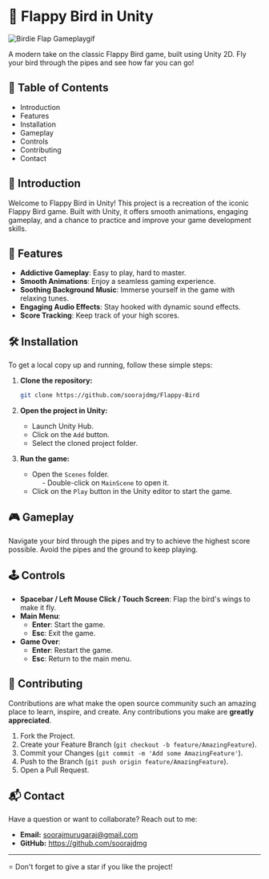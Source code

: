 # 🐤 Flappy Bird in Unity

 
 ![Birdie Flap Gameplaygif](https://github.com/user-attachments/assets/d8db4ba8-1d12-4cdc-b595-40f039b08aa2)




A modern take on the classic Flappy Bird game, built using Unity 2D. Fly your bird through the pipes and see how far you can go!

## 🚀 Table of Contents

- Introduction
- Features
- Installation
- Gameplay
- Controls
- Contributing
- Contact
  
## 📖 Introduction

Welcome to Flappy Bird in Unity! This project is a recreation of the iconic Flappy Bird game. Built with Unity, it offers smooth animations, engaging gameplay, and a chance to practice and improve your game development skills.

## 🌟 Features

- **Addictive Gameplay**: Easy to play, hard to master.  
- **Smooth Animations**: Enjoy a seamless gaming experience.
- **Soothing Background Music**: Immerse yourself in the game with relaxing tunes.
- **Engaging Audio Effects**: Stay hooked with dynamic sound effects.
- **Score Tracking**: Keep track of your high scores.

## 🛠 Installation

To get a local copy up and running, follow these simple steps:

1. **Clone the repository:**
    ```sh
    git clone https://github.com/soorajdmg/Flappy-Bird
    ```

2. **Open the project in Unity:**
    - Launch Unity Hub.
    - Click on the `Add` button.
    - Select the cloned project folder.

3. **Run the game:**
    - Open the `Scenes` folder.  
      <span style="margin-left: 20px;">- Double-click on `MainScene` to open it.</span>  
    - Click on the `Play` button in the Unity editor to start the game.

## 🎮 Gameplay

Navigate your bird through the pipes and try to achieve the highest score possible. Avoid the pipes and the ground to keep playing.

## 🕹 Controls

- **Spacebar / Left Mouse Click / Touch Screen**: Flap the bird's wings to make it fly.
- **Main Menu**:
  - **Enter**: Start the game.
  - **Esc**: Exit the game.
- **Game Over**:
  - **Enter**: Restart the game.
  - **Esc**: Return to the main menu.

## 🤝 Contributing

Contributions are what make the open source community such an amazing place to learn, inspire, and create. Any contributions you make are **greatly appreciated**.

1. Fork the Project.
2. Create your Feature Branch (`git checkout -b feature/AmazingFeature`).
3. Commit your Changes (`git commit -m 'Add some AmazingFeature'`).
4. Push to the Branch (`git push origin feature/AmazingFeature`).
5. Open a Pull Request.

## 📬 Contact

Have a question or want to collaborate? Reach out to me:

- **Email:** [soorajmurugaraj@gmail.com](soorajmurugaraj@gmail.com)
- **GitHub:** https://github.com/soorajdmg

---

⭐️ Don't forget to give a star if you like the project!
